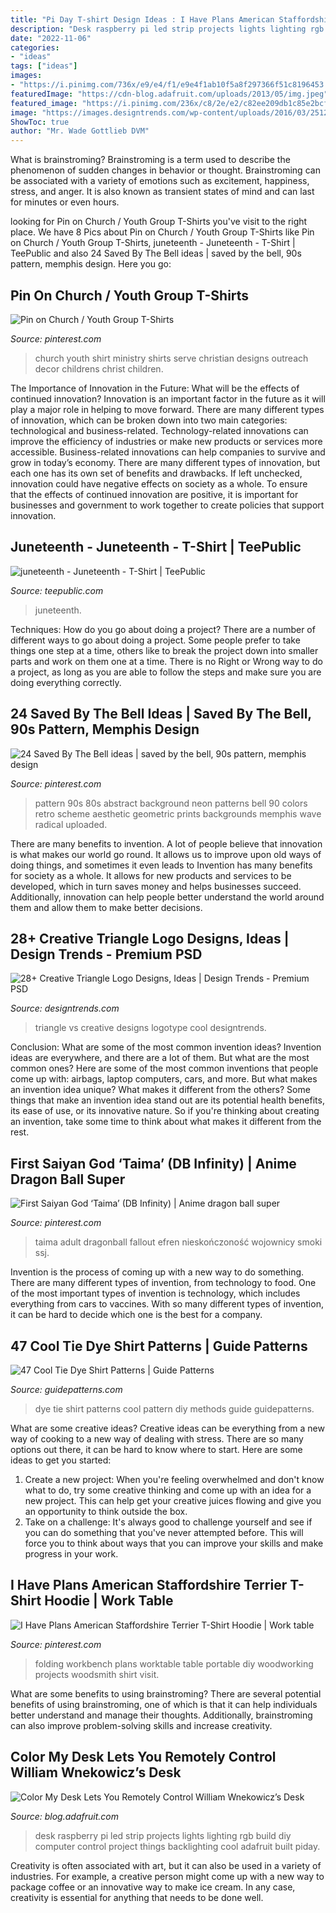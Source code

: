 ```yaml
---
title: "Pi Day T-shirt Design Ideas : I Have Plans American Staffordshire Terrier T-shirt Hoodie"
description: "Desk raspberry pi led strip projects lights lighting rgb build diy computer control project things backlighting cool adafruit built piday"
date: "2022-11-06"
categories:
- "ideas"
tags: ["ideas"]
images:
- "https://i.pinimg.com/736x/e9/e4/f1/e9e4f1ab10f5a8f297366f51c8196453.jpg"
featuredImage: "https://cdn-blog.adafruit.com/uploads/2013/05/img.jpeg"
featured_image: "https://i.pinimg.com/236x/c8/2e/e2/c82ee209db1c85e2bcf6c55de40b2ecb--memphis-pattern-s-aesthetic.jpg"
image: "https://images.designtrends.com/wp-content/uploads/2016/03/25123630/VS-Triangle-Logo-Design.png"
ShowToc: true
author: "Mr. Wade Gottlieb DVM"
---
```



What is brainstroming?
Brainstroming is a term used to describe the phenomenon of sudden changes in behavior or thought. Brainstroming can be associated with a variety of emotions such as excitement, happiness, stress, and anger. It is also known as transient states of mind and can last for minutes or even hours.

	

		
looking for Pin on Church / Youth Group T-Shirts you've visit to the right place. We have 8 Pics about Pin on Church / Youth Group T-Shirts like Pin on Church / Youth Group T-Shirts, juneteenth - Juneteenth - T-Shirt | TeePublic and also 24 Saved By The Bell ideas | saved by the bell, 90s pattern, memphis design. Here you go:
		
    
## Pin On Church / Youth Group T-Shirts

<img loading=lazy src="https://i.pinimg.com/736x/d5/42/7c/d5427c7612718cd10c33ef2400a9353d.jpg" onerror="this.onerror=null;this.src='https://tse3.mm.bing.net/th?id=OIP.wFYF_QtxDF4U2fVkx6eGUAHaO0&amp;pid=15.1';" alt="Pin on Church / Youth Group T-Shirts">

_Source: pinterest.com_

>church youth shirt ministry shirts serve christian designs outreach decor childrens christ children. 

	

The Importance of Innovation in the Future: What will be the effects of continued innovation?
Innovation is an important factor in the future as it will play a major role in helping to move forward. There are many different types of innovation, which can be broken down into two main categories: technological and business-related. Technology-related innovations can improve the efficiency of industries or make new products or services more accessible. Business-related innovations can help companies to survive and grow in today’s economy. There are many different types of innovation, but each one has its own set of benefits and drawbacks. If left unchecked, innovation could have negative effects on society as a whole. To ensure that the effects of continued innovation are positive, it is important for businesses and government to work together to create policies that support innovation.

    
## Juneteenth - Juneteenth - T-Shirt | TeePublic

<img loading=lazy src="https://res.cloudinary.com/teepublic/image/private/s--NJrOBAm_--/t_Preview/b_rgb:191919,c_lpad,f_jpg,h_630,q_90,w_1200/v1591822005/production/designs/11198366_0.jpg" onerror="this.onerror=null;this.src='https://tse2.mm.bing.net/th?id=OIP.unLKe85CJQnqld_yB4jZ6wHaD4&amp;pid=15.1';" alt="juneteenth - Juneteenth - T-Shirt | TeePublic">

_Source: teepublic.com_

>juneteenth. 

	

Techniques: How do you go about doing a project?
There are a number of different ways to go about doing a project. Some people prefer to take things one step at a time, others like to break the project down into smaller parts and work on them one at a time. There is no Right or Wrong way to do a project, as long as you are able to follow the steps and make sure you are doing everything correctly.

    
## 24 Saved By The Bell Ideas | Saved By The Bell, 90s Pattern, Memphis Design

<img loading=lazy src="https://i.pinimg.com/236x/c8/2e/e2/c82ee209db1c85e2bcf6c55de40b2ecb--memphis-pattern-s-aesthetic.jpg" onerror="this.onerror=null;this.src='https://tse3.mm.bing.net/th?id=OIP.d6xv9XX9zHUWkElfx7n-HgAAAA&amp;pid=15.1';" alt="24 Saved By The Bell ideas | saved by the bell, 90s pattern, memphis design">

_Source: pinterest.com_

>pattern 90s 80s abstract background neon patterns bell 90 colors retro scheme aesthetic geometric prints backgrounds memphis wave radical uploaded. 

	

There are many benefits to invention. A lot of people believe that innovation is what makes our world go round. It allows us to improve upon old ways of doing things, and sometimes it even leads to
Invention has many benefits for society as a whole. It allows for new products and services to be developed, which in turn saves money and helps businesses succeed. Additionally, innovation can help people better understand the world around them and allow them to make better decisions.

    
## 28+ Creative Triangle Logo Designs, Ideas | Design Trends - Premium PSD

<img loading=lazy src="https://images.designtrends.com/wp-content/uploads/2016/03/25123630/VS-Triangle-Logo-Design.png" onerror="this.onerror=null;this.src='https://tse3.mm.bing.net/th?id=OIP.AtsurVmLtrvBuUE2Xl4GOQHaEp&amp;pid=15.1';" alt="28+ Creative Triangle Logo Designs, Ideas | Design Trends - Premium PSD">

_Source: designtrends.com_

>triangle vs creative designs logotype cool designtrends. 

	

Conclusion: What are some of the most common invention ideas?
Invention ideas are everywhere, and there are a lot of them. But what are the most common ones? Here are some of the most common inventions that people come up with: airbags, laptop computers, cars, and more. 
But what makes an invention idea unique? What makes it different from the others? 
Some things that make an invention idea stand out are its potential health benefits, its ease of use, or its innovative nature. So if you're thinking about creating an invention, take some time to think about what makes it different from the rest.

    
## First Saiyan God ‘Taima’ (DB Infinity) | Anime Dragon Ball Super

<img loading=lazy src="https://i.pinimg.com/736x/0d/9c/8d/0d9c8d0272c42b3e1a363a71e151bbdc.jpg" onerror="this.onerror=null;this.src='https://tse3.mm.bing.net/th?id=OIP.HEuv-fs0ylvkNK8rQZ3WzAHaJ3&amp;pid=15.1';" alt="First Saiyan God ‘Taima’ (DB Infinity) | Anime dragon ball super">

_Source: pinterest.com_

>taima adult dragonball fallout efren nieskończoność wojownicy smoki ssj. 

	

Invention is the process of coming up with a new way to do something. There are many different types of invention, from technology to food. One of the most important types of invention is technology, which includes everything from cars to vaccines. With so many different types of invention, it can be hard to decide which one is the best for a company.

    
## 47 Cool Tie Dye Shirt Patterns | Guide Patterns

<img loading=lazy src="http://www.guidepatterns.com/wp-content/uploads/2015/01/Tie-Dye-Shirt-Patterns.jpg" onerror="this.onerror=null;this.src='https://tse2.mm.bing.net/th?id=OIP.GqIK5T8RhdDnIM4npFaMLAHaJ9&amp;pid=15.1';" alt="47 Cool Tie Dye Shirt Patterns | Guide Patterns">

_Source: guidepatterns.com_

>dye tie shirt patterns cool pattern diy methods guide guidepatterns. 

	

What are some creative ideas?
Creative ideas can be everything from a new way of cooking to a new way of dealing with stress. There are so many options out there, it can be hard to know where to start. Here are some ideas to get you started: 
1. Create a new project: When you're feeling overwhelmed and don't know what to do, try some creative thinking and come up with an idea for a new project. This can help get your creative juices flowing and give you an opportunity to think outside the box.
2. Take on a challenge: It's always good to challenge yourself and see if you can do something that you've never attempted before. This will force you to think about ways that you can improve your skills and make progress in your work. 

    
## I Have Plans American Staffordshire Terrier T-Shirt Hoodie | Work Table

<img loading=lazy src="https://i.pinimg.com/736x/e9/e4/f1/e9e4f1ab10f5a8f297366f51c8196453.jpg" onerror="this.onerror=null;this.src='https://tse1.mm.bing.net/th?id=OIP.gGD-0XrqiYgs-XvTGDxGFQHaKH&amp;pid=15.1';" alt="I Have Plans American Staffordshire Terrier T-Shirt Hoodie | Work table">

_Source: pinterest.com_

>folding workbench plans worktable table portable diy woodworking projects woodsmith shirt visit. 

	

What are some benefits to using brainstroming?
There are several potential benefits of using brainstroming, one of which is that it can help individuals better understand and manage their thoughts. Additionally, brainstroming can also improve problem-solving skills and increase creativity.

    
## Color My Desk Lets You Remotely Control William Wnekowicz’s Desk

<img loading=lazy src="https://cdn-blog.adafruit.com/uploads/2013/05/img.jpeg" onerror="this.onerror=null;this.src='https://tse2.mm.bing.net/th?id=OIP.VeCZI1UzsD6lbjieaT6IPAHaE6&amp;pid=15.1';" alt="Color My Desk Lets You Remotely Control William Wnekowicz’s Desk">

_Source: blog.adafruit.com_

>desk raspberry pi led strip projects lights lighting rgb build diy computer control project things backlighting cool adafruit built piday. 

	

Creativity is often associated with art, but it can also be used in a variety of industries. For example, a creative person might come up with a new way to package coffee or an innovative way to make ice cream. In any case, creativity is essential for anything that needs to be done well.

